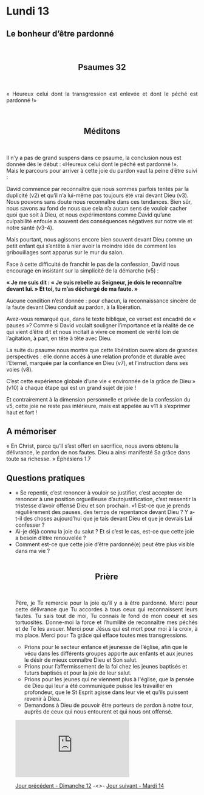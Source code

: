 # Lundi 13
## Le bonheur d’être pardonné
<br/>
<center><h2>Psaumes 32</h2></center>
<br/>

<p align="justify">« Heureux celui dont la transgression est enlevée
et dont le péché est pardonné !»
</p>

<br/>
<center><h2>Méditons</h2></center>
<br/>
<p>
Il n’y a pas de grand suspens dans ce psaume, la conclusion nous est donnée dès le
début : «Heureux celui dont le péché est pardonné !».<br />
Mais le parcours pour arriver à cette joie du pardon vaut la peine d’être suivi :</p><p>
David commence par reconnaître que nous sommes parfois tentés par la duplicité (v2) et
qu’il n’a lui-même pas toujours été vrai devant Dieu (v3).
Nous pouvons sans doute nous reconnaître dans ces tendances. Bien sûr, nous savons au
fond de nous que cela n’a aucun sens de vouloir cacher quoi que soit à Dieu, et nous
expérimentons comme David qu’une culpabilité enfouie a souvent des conséquences
négatives sur notre vie et notre santé (v3-4).</p><p>
Mais pourtant, nous agissons encore bien souvent devant Dieu comme un petit enfant qui
s’entête à nier avoir la moindre idée de comment les gribouillages sont apparus sur le mur
du salon.</p><p>
Face à cette difficulté de franchir le pas de la confession, David nous encourage en insistant
sur la simplicité de la démarche (v5) :</p><p><b>
« Je me suis dit : « Je suis rebelle au Seigneur, je dois le reconnaître devant lui. »
Et toi, tu m’as déchargé de ma faute. »</b></p>

Aucune condition n’est donnée : pour chacun, la reconnaissance sincère de la faute devant
Dieu conduit au pardon, à la libération.

Avez-vous remarqué que, dans le texte biblique, ce verset est encadré de « pauses »?
Comme si David voulait souligner l’importance et la réalité de ce qui vient d’être dit et nous
incitait à vivre ce moment de vérité loin de l’agitation, à part, en tête à tête avec Dieu.

La suite du psaume nous montre que cette libération ouvre alors de grandes perspectives :
elle donne accès à une relation profonde et durable avec l’Eternel, marquée par la confiance
en Dieu (v7), et l’instruction dans ses voies (v8).

C’est cette expérience globale d’une vie « environnée de la grâce de Dieu » (v10) à chaque
étape qui est un grand sujet de joie !

Et contrairement à la dimension personnelle et privée de la confession du v5, cette joie ne
reste pas intérieure, mais est appelée au v11 à s’exprimer haut et fort !

<h2>A mémoriser</h2>
<p>« En Christ, parce qu’Il s’est offert en sacrifice, nous avons obtenu
la délivrance, le pardon de nos fautes.
Dieu a ainsi manifesté Sa grâce dans toute sa richesse. »
Éphésiens 1.7</p>
<h2>Questions pratiques</h2>
<ul><li> « Se repentir, c’est renoncer à vouloir se justifier, c’est accepter de renoncer à une position
orgueilleuse d’autojustification, c’est ressentir la tristesse d’avoir offensé Dieu et son
prochain. »1
Est-ce que je prends régulièrement des pauses, des temps de repentance devant Dieu ?
Y a-t-il des choses aujourd’hui que je tais devant Dieu et que je devrais Lui confesser ?</li><li>
Ai-je déjà connu la joie du salut ? Et si c’est le cas, est-ce que cette joie a besoin d’être
renouvelée ?</li><li>
Comment est-ce que cette joie d’être pardonné(e) peut être plus visible dans ma vie ?
</li>
<br/>
<center><h2>Prière</h2></center>
<br/>

<p align="justify">
Père, je Te remercie pour la joie qu’il y a à être pardonné.
Merci pour cette délivrance que Tu accordes à tous ceux qui reconnaissent leurs
fautes. Tu sais tout de moi, Tu connais le fond de mon coeur et ses tortuosités.
Donne-moi la force et l’humilité de reconnaître mes péchés et de Te les avouer.
Merci pour Jésus qui est mort pour moi à la croix, à ma place. Merci pour Ta grâce
qui efface toutes mes transgressions.
<ul><li>
Prions pour le secteur enfance et jeunesse de l’église, afin que le vécu dans les
différents groupes apporte aux enfants et aux jeunes le désir de mieux connaître
Dieu et Son salut.</li><li>
Prions pour l’affermissement de la foi chez les jeunes baptisés et futurs baptisés et
pour la joie de leur salut.</li><li>
Prions pour les jeunes qui ne viennent plus à l'église, que la pensée de Dieu qui
leur a été communiquée puisse les travailler en profondeur, que le St Esprit agisse
dans leur vie et qu'ils puissent revenir à Dieu.</li><li>
Demandons à Dieu de pouvoir être porteurs de pardon à notre tour, auprès de
ceux qui nous entourent et qui nous ont offensé.</li></ul>
</p>

<div class="container">
<iframe src="https://www.youtube.com/embed/l_V3VAMClK4"
frameborder="0" allowfullscreen class="video"></iframe>
</div>


[Jour précédent - Dimanche 12](dimanche.md) -<>- [Jour suivant - Mardi 14](mardi.md)
